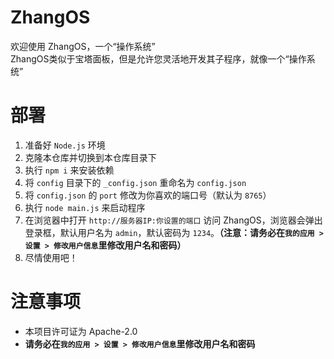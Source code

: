 # ZhangOS  
欢迎使用 ZhangOS，一个“操作系统”  
ZhangOS类似于宝塔面板，但是允许您灵活地开发其子程序，就像一个“操作系统”  

# 部署  
1. 准备好 `Node.js` 环境  
2. 克隆本仓库并切换到本仓库目录下  
3. 执行 `npm i` 来安装依赖  
4. 将 `config` 目录下的 `_config.json` 重命名为 `config.json`  
5. 将 `config.json` 的 `port` 修改为你喜欢的端口号（默认为 `8765`）  
6. 执行 `node main.js` 来启动程序  
7. 在浏览器中打开 `http://服务器IP:你设置的端口` 访问 ZhangOS，浏览器会弹出登录框，默认用户名为 `admin`，默认密码为 `1234`。**（注意：请务必在`我的应用 > 设置 > 修改用户信息`里修改用户名和密码）**  
8. 尽情使用吧！  

# 注意事项  
- 本项目许可证为 Apache-2.0  
- **请务必在`我的应用 > 设置 > 修改用户信息`里修改用户名和密码**